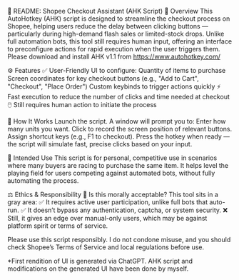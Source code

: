 📄 README: Shopee Checkout Assistant (AHK Script)
🛒 Overview
This AutoHotkey (AHK) script is designed to streamline the checkout process on Shopee, helping users reduce the delay between clicking buttons — particularly during high-demand flash sales or limited-stock drops.
Unlike full automation bots, this tool still requires human input, offering an interface to preconfigure actions for rapid execution when the user triggers them.
Please download and install AHK v1.1 from https://www.autohotkey.com/

⚙️ Features
✅ User-Friendly UI to configure:
Quantity of items to purchase
Screen coordinates for key checkout buttons (e.g., "Add to Cart", "Checkout", "Place Order")
Custom keybinds to trigger actions quickly
⚡ Fast execution to reduce the number of clicks and time needed at checkout
🖱️ Still requires human action to initiate the process

🧠 How It Works
Launch the script.
A window will prompt you to:
Enter how many units you want.
Click to record the screen position of relevant buttons.
Assign shortcut keys (e.g., F1 to checkout).
Press the hotkey when ready — the script will simulate fast, precise clicks based on your input.

🧭 Intended Use
This script is for personal, competitive use in scenarios where many buyers are racing to purchase the same item. It helps level the playing field for users competing against automated bots, without fully automating the process.

⚖️ Ethics & Responsibility
🧩 Is this morally acceptable?
This tool sits in a gray area:
✅ It requires active user participation, unlike full bots that auto-run.
✅ It doesn’t bypass any authentication, captcha, or system security.
❌ Still, it gives an edge over manual-only users, which may be against platform spirit or terms of service.

Please use this script responsibly.
I do not condone misuse, and you should check Shopee’s Terms of Service and local regulations before use.

*First rendition of UI is generated via ChatGPT. AHK script and modifications on the generated UI have been done by myself.
